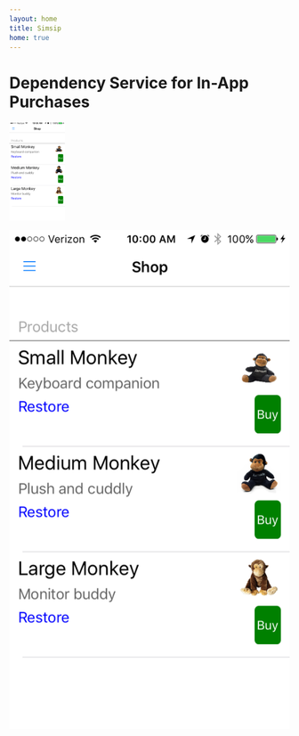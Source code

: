 ```yaml
---
layout: home
title: Simsip
home: true
---
```


# Dependency Service for In-App Purchases


<img src="images/screenshot-ios-inapp.PNG" width="100">

![](images/screenshot-ios-inapp.PNG)

